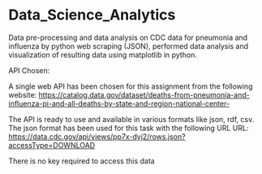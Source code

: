 # Data_Science_Analytics
 Data pre-processing and data analysis on CDC data for pneumonia and influenza by python web scraping (JSON), performed data analysis and visualization of resulting data using matplotlib in python.



API Chosen:

A single web API has been chosen for this assignment from the following website: https://catalog.data.gov/dataset/deaths-from-pneumonia-and-influenza-pi-and-all-deaths-by-state-and-region-national-center-

The API is ready to use and available in various formats like json, rdf, csv. The json format has been used for this task with the following URL URL: https://data.cdc.gov/api/views/pp7x-dyj2/rows.json?accessType=DOWNLOAD

There is no key required to access this data
